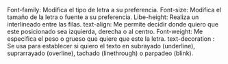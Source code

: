 Font-family:        Modifica el tipo de letra a su preferencia.
Font-size:          Modifica el tamaño de la letra o fuente a su preferencia.
Libe-height:        Realiza un interlineado entre las filas.
text-align:         Me permite decidir donde quiero que este posicionado sea izquierda, derecha o al centro.
Font-weight:        Me especifica el peso o grueso que quiere que este la letra.
text-decoration :   Se usa para establecer si quiero el texto en subrayado (underline), suprarrayado (overline), tachado (linethrough) o parpadeo (blink).